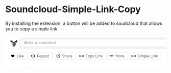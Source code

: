 # Soundcloud-Simple-Link-Copy

By installing the extension, a button will be added to soudcloud that allows you to copy a simple link.

![screen shot](screen_shot.png)